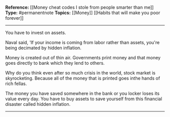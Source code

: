 
**Reference:** [[Money cheat codes I stole from people smarter than me]]
**Type:** #permanentnote 
**Topics:** [[Money]] [[Habits that will make you poor forever]]

----
You have to invest on assets. 

Naval said, 'If your income is coming from labor rather than assets, you're being decimated by hidden inflation.

Money is created out of thin air. Governments print money and that money goes directly to bank which they lend to others. 

Why do you think even after so much crisis in the world, stock market is skyrocketing. Because all of the money that is printed goes inthe hands of rich fellas.

The money you have saved somewhere in the bank or you locker loses its value every day. You have to buy assets to save yourself from this financial disaster called hidden inflation.

----

